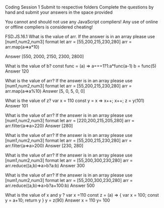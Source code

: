 Coding Session 1
Submit to respective folders
Complete the questions by hand and submit your answers in the space provided

You cannot and should not use any JavaScript compliers! Any use of online or offline compliers is considered cheating!

FSD.JS.16.1
What is the value of arr. If the answer is in an array please use [num1,num2,num3] format
let arr = [55,200,215,230,280]
arr = arr.map(a=>a*10)

Answer
[550, 2000, 2150, 2300, 2800]

What is the value of b?
const func = (a) => a===1?1:a*func(a-1)
b = func(5)
Answer
120

What is the value of arr? If the answer is in an array please use [num1,num2,num3] format
let arr = [55,200,215,230,280]
arr = arr.map(a=>a%10)
Answer
[5, 0, 5, 0, 0]

What is the value of z?
var x = 110
const y = x => x++;
x++;
z = y(101)
Answer
101

What is the value of arr? If the answer is in an array please use [num1,num2,num3] format
let arr = [220,200,215,205,280]
arr = arr.filter(a=>a>220)
Answer
[280]

What is the value of arr? If the answer is in an array please use [num1,num2,num3] format
let arr = [55,200,215,230,280]
arr = arr.filter(a=>a>200)
Answer
[230, 280]

What is the value of arr? If the answer is in an array please use [num1,num2,num3] format
let arr = [55,200,300,230,280]
arr = arr.reduce((a,b)=>a>b?a:b)
Answer
300

What is the value of arr? If the answer is in an array please use [num1,num2,num3] format
let arr = [55,200,300,230,280]
arr = arr.reduce((a,b)=>a>b?a+100:b)
Answer
500

What is the value of x and y ?
var x =110
const z = (a) => {
    var x = 100;
    const y = a+10;
    return y
}
y = z(90)
Answer
x = 110
y= 100